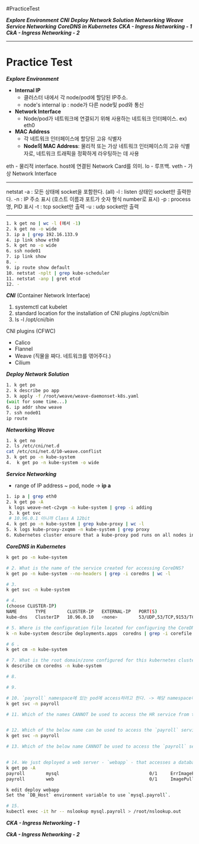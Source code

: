 #PracticeTest 

***Explore Environment***
***CNI***
***Deploy Network Solution***
***Networking Weave***
***Service Networking***
***CoreDNS in Kubernetes***
***CKA - Ingress Networking - 1***
***CkA - Ingress Networking - 2***

---
# Practice Test

***Explore Environment***
- **Internal IP** 
	- 클러스터 내에서 각 node/pod에 할당된 IP주소.
	- node's internal ip : node가 다른 node및 pod와 통신
- **Network Interface** 
	- Node/pod가 네트워크에 연결되기 위해 사용하는 네트워크 인터페이스. ex) eth0
- **MAC Address**
	- 각 네트워크 인터페이스에 할당된 고유 식별자
	- **Node의 MAC Address**: 물리적 또는 가상 네트워크 인터페이스의 고유 식별자로, 네트워크 트래픽을 정확하게 라우팅하는 데 사용

eth - 물리적 interface. host에 연결된 Network Card를 의미.
lo - 루프백.
veth - 가상 Network Interface

---
netstat
-a : 모든 상태에 socket을 포함한다. (all)
-l : listen 상태인 socket만 출력한다.
-n : IP 주소 표시 (호스트 이름과 포트가 숫자 형식 number로 표시)
-p : process명, PID 표시
-t : tcp socket만 출력
-u : udp socket만 출력

---
```sh
1. k get no | wc -l (에서 -1)
2. k get no -o wide
3. ip a | grep 192.16.133.9
4. ip link show eth0
5. k get no -o wide
6. ssh node01
7. ip link show
8. -
9. ip route show default
10. netstat -nplt | grep kube-scheduler
11. netstat -anp | gret etcd
12. -
```

***CNI*** (Container Network Interface)

1. systemctl cat kubelet
2. standard location for the installation of CNI plugins 
	/opt/cni/bin
3. ls -l /opt/cni/bin

CNI plugins (CFWC)
- Calico
- Flannel
- Weave (직물을 짜다. 네트워크를 엮어주다.)
- Cilium


***Deploy Network Solution***
```sh
1. k get po
2. k describe po app
3. k apply -f /root/weave/weave-daemonset-k8s.yaml
(wait for some time...)
6. ip addr show weave
7. ssh node01
ip route
```


***Networking Weave***
```sh
1. k get no
2. ls /etc/cni/net.d
cat /etc/cni/net.d/10-weave.conflist
3. k get po -n kube-system
4.  k get po -n kube-system -o wide
```


***Service Networking***
- range of IP address ~ pod, node -> **ip a**
```sh
1. ip a | grep eth0
2. k get po -A
 k logs weave-net-c2vgm -n kube-system | grep -i adding
 3. k get svc 
 # 10.96.0.1 이니까 Class A 12bit
4. k get po -n kube-system | grep kube-proxy | wc -l
5. k logs kube-proxy-zxqmm -n kube-system | grep proxy
6. Kubernetes cluster ensure that a kube-proxy pod runs on all nodes in the cluster - daemonsets
```



***CoreDNS in Kubernetes***
```sh
k get po -n kube-system

# 2. What is the name of the service created for accessing CoreDNS?
k get po -n kube-system --no-headers | grep -i coredns | wc -l

# 3.
k get svc -n kube-system

# 4. 
(choose CLUSTER-IP)
NAME       TYPE        CLUSTER-IP   EXTERNAL-IP   PORT(S)                  AGE
kube-dns   ClusterIP   10.96.0.10   <none>        53/UDP,53/TCP,9153/TCP   20m

# 5. Where is the configuration file located for configuring the CoreDNS service?
k -n kube-system describe deployments.apps  coredns | grep -i corefile

# 6 .
k get cm -n kube-system

# 7. What is the root domain/zone configured for this kubernetes cluster?
k describe cm coredns -n kube-system

# 8. 

# 9.

# 10. `payroll` namespace에 있는 pod에 access하려고 한다. -> 해당 namespace에서 찾는다.
k get svc -n payroll

# 11. Which of the names CANNOT be used to access the HR service from the test pod?


# 12. Which of the below name can be used to access the `payroll` service from the test application?
k get svc -n payroll

# 13. Which of the below name CANNOT be used to access the `payroll` service from the test application?


# 14. We just deployed a web server - `webapp` - that accesses a database `mysql` - server. However the web server is failing to connect to the database server. Troubleshoot and fix the issue.
k get po -A
payroll        mysql                                  0/1     ErrImagePull       0          39s
payroll        web                                    0/1     ImagePullBackOff   0          56m

k edit deploy webapp
Set the `DB_Host` environment variable to use `mysql.payroll`.

# 15.
kubectl exec -it hr -- nslookup mysql.payroll > /root/nslookup.out
```

***CKA - Ingress Networking - 1***


***CkA - Ingress Networking - 2***

